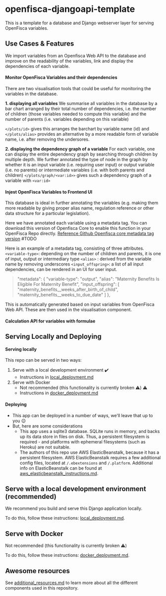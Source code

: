 # openfisca-djangoapi-template

This is a template for a database and Django webserver layer for serving OpenFisca variables.


## Use Cases & Features
We import variables from an Openfisca Web API to the database and improve on the readability of the variables, link and display the dependencies of each variable. 



#### Monitor OpenFisca Variables and their dependencies
There are two visualisation tools that could be useful for monitoring the variables in the database.

**1. displaying all variables**
We summarise all variables in the database by a bar chart arranged by their total number of dependencies, i.e. the number of children (those variables needed to compute this variable) and the number of parents (i.e. variables depending on this variable)

   `</plots/id>` gives this arranges the barchart by variable name (id) and 
   `</plots/alias>` provides an alternative by a more readable form of variable name, i.e. after removing the undersores.

**2. displaying the dependency graph of a variable**
For each variable, one can display the entire dependency graph by searching through children by multiple depth. We further annotated the type of node in the graph by whether it is an input variable (i.e. requiring user input) or output variable (i.e. no parents) or intermediate variables (i.e. with both parents and children)
    `</plots/graph/<var:id>>` gives such a dependency graph of a variable with `<var:id>`




#### Injest OpenFisca Variables to Frontend UI

This database is ideal in further annotating the variables (e.g. making them more readable by giving proper alias name, regulation reference or other data structure for a particular legislation).

Here we have annotated each variable using a metadata tag.  You can download this version of Openfisca Core to enable this function in your OpenFisca Repo directly. [Reference Github Openfisca core metadata tag version](http://github.com/..) #TODO


Here is an example of a metadata tag, consisting of three attributes.
   `<variable-type>`: depending on the number of children and parents, it is one of input, output or intermediary type 
   `<alias>` : derived from the variable name by removing underscores
   `<input_offspring>`: a list of all input dependencies, can be rendered in an UI for user input. 

 >   "metadata": {
 >           "variable-type": "output",
 >           "alias": "Maternity Benefits Is Eligible For Maternity Benefit",
 >           "input_offspring": [
 >               "maternity_benefits__weeks_after_birth_of_child",
 >               "maternity_benefits__weeks_to_due_date"
 >           ]
 >       },

This is automatically generated based on input variables from OpenFisca Web API. These are then used in the visualisation component. 



#### Calculation API for variables with formulae




## Serving Locally and Deploying

#### Serving locally
This repo can be served in two ways:
1) Serve with a local development environment :heavy_check_mark:
   - Instructions in [local_deployment.md](docs/local_deployment.md)
2) Serve with Docker
   - Not recommended (this functionality is currently broken :warning:) :warning:
   - Instructions in [docker_deployment.md](docs/docker_deployment.md) 


#### Deploying
- This app can be deployed in a number of ways, we'll leave that up to you :wink:
- But, here are some considerations
   - This app uses a sqlite3 database. SQLite runs in memory, and backs up its data store in files on disk. Thus, a persistent filesystem is required - and platforms with ephemeral filesystems (such as Heroku) are not suitable.
   - The authors of this repo use AWS ElasticBeanstalk, because it has a persistent filesystem. AWS ElasticBeanstalk requires a few additional config files, located at `/.ebextensions` and `/.platform`. Additional info on ElasticBeanstalk can be found at [aws_elasticbeanstalk_instructions.md](docs/aws_elasticbeanstalk_instructions.md).
 

## Serve with a local development environment (recommended)
We recommend you build and serve this Django application locally.

To do this, follow these instructions: [local_deployment.md](docs/local_deployment.md).

## Serve with Docker
Not recommended (this functionality is currently broken :warning:)

To do this, follow these instructions: [docker_deployment.md](docs/docker_deployment.md).


## Awesome resources

See [additional_resources.md](docs/additional_resources.md) to learn more about all the different components used in this repository.
